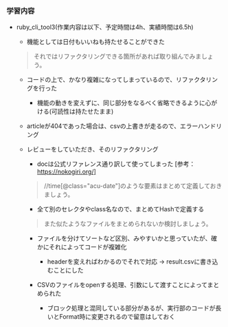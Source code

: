### 学習内容
- ruby_cli_tool3(作業内容は以下、予定時間は4h、実績時間は6.5h)
  - 機能としては日付もいいねも持たせることができた

  > それではリファクタリングできる箇所があれば取り組んでみましょう。
  - コードの上で、かなり複雑になってしまっているので、リファクタリングを行った
    - 機能の動きを変えずに、同じ部分をなるべく省略できるように心がける(可読性は持たせたまま)

  - articleが404であった場合は、csvの上書きが走るので、エラーハンドリング

  - レビューをしていただき、そのリファクタリング
    - docは公式リファレンス通り訳して使ってしまった
    [参考：https://nokogiri.org/]

    > //time[@class="acu-date"]のような要素はまとめて定義しておきましょう。
    - 全て別のセレクタやclass名なので、まとめてHashで定義する

    > また似たようなファイルをまとめられないか検討しましょう。
    - ファイルを分けてソートなど区別、みやすいかと思っていたが、確かにそれによってコードが複雑化
      - headerを変えればわかるのでそれで対応 -> result.csvに書き込むことにした

    - CSVのファイルをopenする処理、引数にして渡すことによってまとめられた
      - ブロック処理と混同している部分があるが、実行部のコードが長いとFormat時に変更されるので留意はしておく